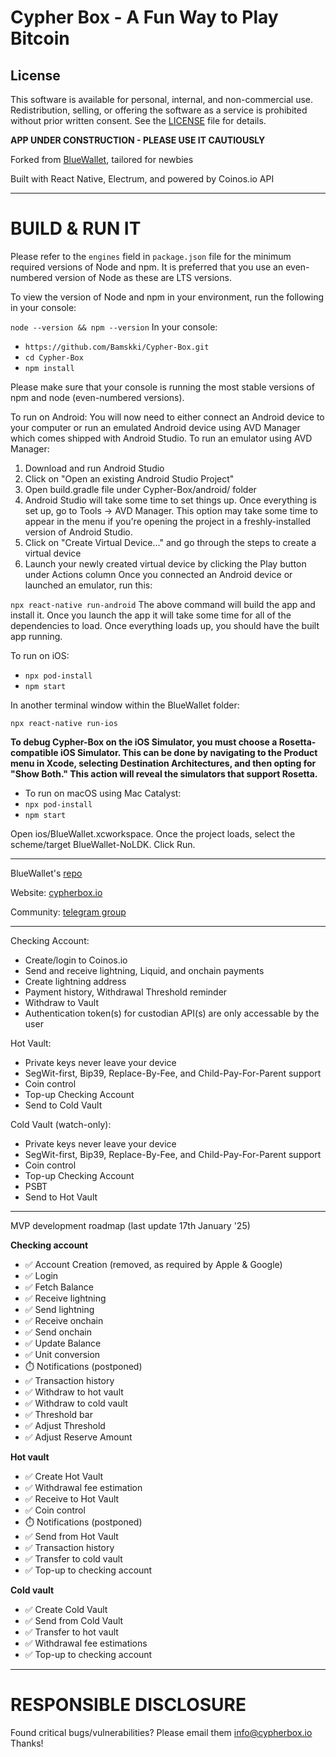 # Cypher Box - A Fun Way to Play Bitcoin

## License
This software is available for personal, internal, and non-commercial use. Redistribution, selling, or offering the software as a service is prohibited without prior written consent. See the [LICENSE](./LICENSE) file for details.

**APP UNDER CONSTRUCTION - PLEASE USE IT CAUTIOUSLY**

Forked from [BlueWallet](https://github.com/BlueWallet/BlueWallet), tailored for newbies

Built with React Native, Electrum, and powered by Coinos.io API

---

# BUILD & RUN IT

Please refer to the `engines` field in `package.json` file for the minimum required versions of Node and npm. It is preferred that you use an even-numbered version of Node as these are LTS versions.

To view the version of Node and npm in your environment, run the following in your console:

`node --version && npm --version`
In your console:

* `https://github.com/Bamskki/Cypher-Box.git`
* `cd Cypher-Box` 
* `npm install`

Please make sure that your console is running the most stable versions of npm and node (even-numbered versions).

To run on Android:
You will now need to either connect an Android device to your computer or run an emulated Android device using AVD Manager which comes shipped with Android Studio. To run an emulator using AVD Manager:

1. Download and run Android Studio
2. Click on "Open an existing Android Studio Project"
3. Open build.gradle file under Cypher-Box/android/ folder
4. Android Studio will take some time to set things up. Once everything is set up, go to Tools -> AVD Manager. This option may take some time to appear in the menu if you're opening the project in a freshly-installed version of Android Studio.
5. Click on "Create Virtual Device..." and go through the steps to create a virtual device
6. Launch your newly created virtual device by clicking the Play button under Actions column
Once you connected an Android device or launched an emulator, run this:

`npx react-native run-android`
The above command will build the app and install it. Once you launch the app it will take some time for all of the dependencies to load. Once everything loads up, you should have the built app running.

To run on iOS:
* `npx pod-install`
* `npm start`

In another terminal window within the BlueWallet folder:

`npx react-native run-ios`

**To debug Cypher-Box on the iOS Simulator, you must choose a Rosetta-compatible iOS Simulator. This can be done by navigating to the Product menu in Xcode, selecting Destination Architectures, and then opting for "Show Both." This action will reveal the simulators that support Rosetta.**

* To run on macOS using Mac Catalyst:
* `npx pod-install`
* `npm start`

Open ios/BlueWallet.xcworkspace. Once the project loads, select the scheme/target BlueWallet-NoLDK. Click Run.

---

BlueWallet's [repo](https://github.com/BlueWallet/BlueWallet/)

Website: [cypherbox.io](cypherbox.io)

Community: [telegram group](https://t.me/BitcoinUserSupport)

---

Checking Account:
* Create/login to Coinos.io 
* Send and receive lightning, Liquid, and onchain payments
* Create lightning address
* Payment history, Withdrawal Threshold reminder
* Withdraw to Vault
* Authentication token(s) for custodian API(s) are only accessable by the user

Hot Vault:
* Private keys never leave your device
* SegWit-first, Bip39, Replace-By-Fee, and Child-Pay-For-Parent support
* Coin control
* Top-up Checking Account
* Send to Cold Vault

Cold Vault (watch-only):
* Private keys never leave your device
* SegWit-first, Bip39, Replace-By-Fee, and Child-Pay-For-Parent support
* Coin control
* Top-up Checking Account
* PSBT
* Send to Hot Vault

---

MVP development roadmap (last update 17th January '25)

**Checking account**
- ✅ Account Creation (removed, as required by Apple & Google) 
- ✅ Login
- ✅ Fetch Balance
- ✅ Receive lightning
- ✅ Send lightning
- ✅ Receive onchain
- ✅ Send onchain
- ✅ Update Balance
- ✅ Unit conversion
- ⏱️ Notifications (postponed)
- ✅ Transaction history
- ✅ Withdraw to hot vault
- ✅ Withdraw to cold vault
- ✅ Threshold bar
- ✅ Adjust Threshold
- ✅ Adjust Reserve Amount

**Hot vault**
- ✅ Create Hot Vault
- ✅ Withdrawal fee estimation
- ✅ Receive to Hot Vault
- ✅ Coin control
- ⏱️ Notifications (postponed)
- ✅ Send from Hot Vault
- ✅ Transaction history
- ✅ Transfer to cold vault
- ✅ Top-up to checking account

**Cold vault**
- ✅ Create Cold Vault
- ✅ Send from Cold Vault
- ✅ Transfer to hot vault
- ✅ Withdrawal fee estimations
- ✅ Top-up to checking account

---

# RESPONSIBLE DISCLOSURE
Found critical bugs/vulnerabilities? Please email them info@cypherbox.io Thanks!





